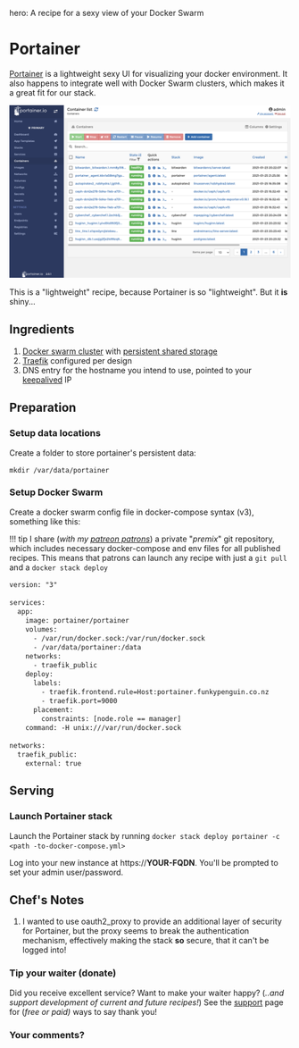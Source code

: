 hero: A recipe for a sexy view of your Docker Swarm

# Portainer

[Portainer](https://portainer.io/) is a lightweight sexy UI for visualizing your docker environment. It also happens to integrate well with Docker Swarm clusters, which makes it a great fit for our stack.

![Portainer Screenshot](../images/portainer.png)

This is a "lightweight" recipe, because Portainer is so "lightweight". But it **is** shiny...

## Ingredients

1. [Docker swarm cluster](/ha-docker-swarm/design/) with [persistent shared storage](/ha-docker-swarm/shared-storage-ceph.md)
2. [Traefik](/ha-docker-swarm/traefik) configured per design
3. DNS entry for the hostname you intend to use, pointed to your [keepalived](ha-docker-swarm/keepalived/) IP

## Preparation

### Setup data locations

Create a folder to store portainer's persistent data:

```
mkdir /var/data/portainer
```

### Setup Docker Swarm

Create a docker swarm config file in docker-compose syntax (v3), something like this:

!!! tip
        I share (_with my [patreon patrons](https://www.patreon.com/funkypenguin)_) a private "_premix_" git repository, which includes necessary docker-compose and env files for all published recipes. This means that patrons can launch any recipe with just a ```git pull``` and a ```docker stack deploy``` 


```
version: "3"

services:
  app:
    image: portainer/portainer
    volumes:
      - /var/run/docker.sock:/var/run/docker.sock
      - /var/data/portainer:/data
    networks:
      - traefik_public
    deploy:
      labels:
        - traefik.frontend.rule=Host:portainer.funkypenguin.co.nz
        - traefik.port=9000
      placement:
        constraints: [node.role == manager]
    command: -H unix:///var/run/docker.sock

networks:
  traefik_public:
    external: true
```

## Serving

### Launch Portainer stack

Launch the Portainer stack by running ```docker stack deploy portainer -c <path -to-docker-compose.yml>```

Log into your new instance at https://**YOUR-FQDN**. You'll be prompted to set your admin user/password.

## Chef's Notes

1. I wanted to use oauth2_proxy to provide an additional layer of security for Portainer, but the proxy seems to break the authentication mechanism, effectively making the stack **so** secure, that it can't be logged into!

### Tip your waiter (donate) 

Did you receive excellent service? Want to make your waiter happy? (_..and support development of current and future recipes!_) See the [support](/support/) page for (_free or paid)_ ways to say thank you! 

### Your comments? 
